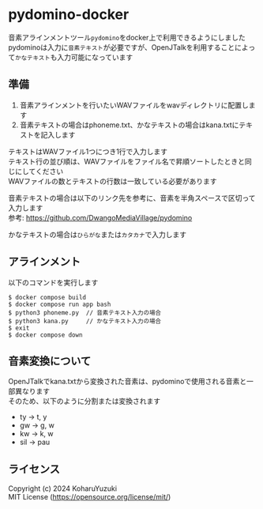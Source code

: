 # pydomino-docker
音素アラインメントツール`pydomino`をdocker上で利用できるようにしました  
pydominoは入力に`音素テキスト`が必要ですが、OpenJTalkを利用することによって`かなテキスト`も入力可能になっています  

## 準備
1. 音素アラインメントを行いたいWAVファイルをwavディレクトリに配置します
1. 音素テキストの場合はphoneme.txt、かなテキストの場合はkana.txtにテキストを記入します

テキストはWAVファイル1つにつき1行で入力します  
テキスト行の並び順は、WAVファイルをファイル名で昇順ソートしたときと同じにしてください  
WAVファイルの数とテキストの行数は一致している必要があります  

音素テキストの場合は以下のリンク先を参考に、音素を半角スペースで区切って入力します  
参考: https://github.com/DwangoMediaVillage/pydomino  

かなテキストの場合は`ひらがな`または`カタカナ`で入力します  

## アラインメント
以下のコマンドを実行します  
```
$ docker compose build
$ docker compose run app bash
$ python3 phoneme.py  // 音素テキスト入力の場合
$ python3 kana.py     // かなテキスト入力の場合
$ exit
$ docker compose down
```

## 音素変換について
OpenJTalkでkana.txtから変換された音素は、pydominoで使用される音素と一部異なります  
そのため、以下のように分割または変換されます  
- ty -> t, y
- gw -> g, w
- kw -> k, w
- sil -> pau

## ライセンス
Copyright (c) 2024 KoharuYuzuki  
MIT License (https://opensource.org/license/mit/)  
